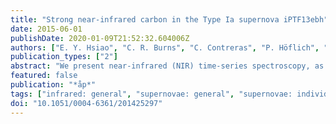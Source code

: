 ```yaml
---
title: "Strong near-infrared carbon in the Type Ia supernova iPTF13ebh"
date: 2015-06-01
publishDate: 2020-01-09T21:52:32.604006Z
authors: ["E. Y. Hsiao", "C. R. Burns", "C. Contreras", "P. Höflich", "D. Sand", "G. H. Marion", "M. M. Phillips", "M. Stritzinger", "S. González-Gaitán", "R. E. Mason", "G. Folatelli", "E. Parent", "C. Gall", "R. Amanullah", "G. C. Anupama", "I. Arcavi", "D. P. K. Banerjee", "Y. Beletsky", "G. A. Blanc", "J. S. Bloom", "P. J. Brown", "A. Campillay", "Y. Cao", "A. De Cia", "T. Diamond", "W. L. Freedman", "C. Gonzalez", "A. Goobar", "S. Holmbo", "D. A. Howell", "J. Johansson", "M. M. Kasliwal", "R. P. Kirshner", "K. Krisciunas", "S. R. Kulkarni", "K. Maguire", "P. A. Milne", "N. Morrell", "P. E. Nugent", "E. O. Ofek", "D. Osip", "P. Palunas", "D. A. Perley", "S. E. Persson", "A. L. Piro", "M. Rabus", "M. Roth", "J. M. Schiefelbein", "S. Srivastav", "M. Sullivan", "N. B. Suntzeff", "J. Surace", "P. R. Woźniak", "O. Yaron"]
publication_types: ["2"]
abstract: "We present near-infrared (NIR) time-series spectroscopy, as well as complementary ultraviolet (UV), optical, and NIR data, of the Type Ia supernova (SN Ia) iPTF13ebh, which was discovered within two days from the estimated time of explosion. The first NIR spectrum was taken merely 2.3 days after explosion and may be the earliest NIR spectrum yet obtained of a SN Ia. The most striking features in the spectrum are several NIR C i lines, and the C iłambda1.0693 μm line is the strongest ever observed in a SN Ia. Interestingly, no strong optical C ii counterparts were found, even though the optical spectroscopic time series began early and is densely cadenced. Except at the very early epochs, within a few days from the time of explosion, we show that the strong NIR C i compared to the weaker optical C ii appears to be general in SNe Ia. iPTF13ebh is a fast decliner with Δm$_15$(B) = 1.79 ± 0.01, and its absolute magnitude obeys the linear part of the width-luminosity relation. It is therefore categorized as a ``transitional'' event, on the fast-declining end of normal SNe Ia as opposed to subluminous/91bg-like objects. iPTF13ebh shows NIR spectroscopic properties that are distinct from both the normal and subluminous/91bg-like classes, bridging the observed characteristics of the two classes. These NIR observations suggest that composition and density of the inner core are similar to that of 91bg-like events, and that it has a deep-reaching carbon burning layer that is not observed in more slowly declining SNe Ia. There is also a substantial difference between the explosion times inferred from the early- time light curve and the velocity evolution of the Si iiłambda0.6355 μm line, implying a long dark phase of åisebox-0.5ex 4 days. <P />This paper includes data gathered with the 6.5-m Magellan Telescopes located at Las Campanas Observatory, Chile.Optical and NIR spectra are only available at the CDS via anonymous ftp to <A href=``http://cdsarc.u-strasbg.fr''>http://c dsarc.u-strasbg.fr</A> (ftp://130.79.128.5) or via <A href=``http://cdsarc.u-strasbg.fr/viz- bin/qcat?J/A+A/578/A9''>http://cdsarc.u-strasbg.fr/viz- bin/qcat?J/A+A/578/A9</A>"
featured: false
publication: "*åp*"
tags: ["infrared: general", "supernovae: general", "supernovae: individual: iPTF13ebh", "Astrophysics - Solar and Stellar Astrophysics", "Astrophysics - Cosmology and Nongalactic Astrophysics", "Astrophysics - High Energy Astrophysical Phenomena"]
doi: "10.1051/0004-6361/201425297"
---
```


